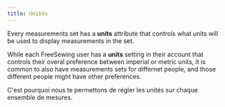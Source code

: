 ```yaml
---
title: Unités
---
```


Every measurements set has a **units** attribute that controls what units will be used to display measurements in the set.

While each FreeSewing user has a **units** setting in their account that controls their overal preference between imperial or metric units, it is common to also have measurements sets for differnet people, and those different people might have other preferences.

C'est pourquoi nous te permettons de régler les unités sur chaque ensemble de mesures.

